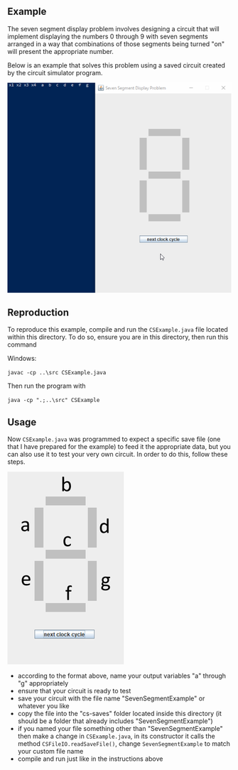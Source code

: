 ## Example

The seven segment display problem involves designing a circuit that will implement displaying the numbers 0 through 9 with seven segments arranged in a way that combinations of those segments being turned "on" will present the appropriate number.

Below is an example that solves this problem using a saved circuit created by the circuit simulator program.

![Alt text](captures/7seg_problem.gif)

## Reproduction

To reproduce this example, compile and run the `CSExample.java` file located within this directory. To do so, ensure you are in this directory, then run this command

Windows:

`javac -cp ..\src CSExample.java`

Then run the program with

`java -cp ".;..\src" CSExample`

## Usage

Now `CSExample.java` was programmed to expect a specific save file (one that I have prepared for the example) to feed it the appropriate data, but you can also use it to test your very own circuit. In order to do this, follow these steps.

![Alt text](captures/7seg_format.PNG)

+ according to the format above, name your output variables "a" through "g" appropriately
+ ensure that your circuit is ready to test
+ save your circuit with the file name "SevenSegmentExample" or whatever you like
+ copy the file into the "cs-saves" folder located inside this directory (it should be a folder that already includes "SevenSegmentExample")
+ if you named your file something other than "SevenSegmentExample" then make a change in `CSExample.java`, in its constructor it calls the method `CSFileIO.readSaveFile()`, change `SevenSegmentExample` to match your custom file name
+ compile and run just like in the instructions above
